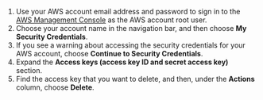 1.  Use your AWS account email address and password to sign in to the [AWS Management Console](https://console.aws.amazon.com/) as the AWS account root user.
2. Choose your account name in the navigation bar, and then choose **My Security Credentials**.
3. If you see a warning about accessing the security credentials for your AWS account, choose **Continue to Security Credentials**.
4. Expand the **Access keys (access key ID and secret access key)** section.
5. Find the access key that you want to delete, and then, under the **Actions** column, choose **Delete**.
